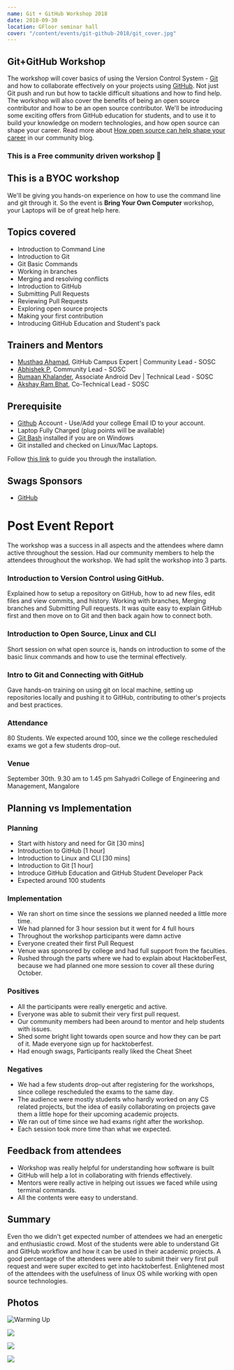 ```yaml
---
name: Git + GitHub Workshop 2018
date: 2018-09-30
location: GFloor seminar hall
cover: "/content/events/git-github-2018/git_cover.jpg"
---
```


## Git+GitHub Workshop

The workshop will cover basics of using the Version Control System - [Git](https://git-scm.com/) and how to collaborate effectively on your projects using [GitHub](https://github.com). Not just Git push and run but how to tackle difficult situations and how to find help. The workshop will also cover the benefits of being an open source contributor and how to be an open source contributor. We'll be introducing some exciting offers from GitHub education for students, and to use it to build your knowledge on modern technologies, and how open source can shape your career. Read more about [How open source can help shape your career](https://sosc.org.in/blog/how-open-source-can-shape-your-it-career) in our community blog.

### This is a Free community driven workshop 💖

## This is a BYOC workshop

We'll be giving you hands-on experience on how to use the command line and git through it. So the event is **Bring Your Own Computer** workshop, your Laptops will be of great help here.

## Topics covered

- Introduction to Command Line
- Introduction to Git
- Git Basic Commands
- Working in branches
- Merging and resolving conflicts
- Introduction to GitHub
- Submitting Pull Requests
- Reviewing Pull Requests
- Exploring open source projects
- Making your first contribution
- Introducing GitHub Education and Student's pack

## Trainers and Mentors

- [Musthaq Ahamad](https://github.com/haxzie), GitHub Campus Expert | Community Lead - SOSC
- [Abhishek P](https://github.com/hitoshirenu), Community Lead - SOSC
- [Rumaan Khalander](https://github.com/rumaan), Associate Android Dev | Technical Lead - SOSC
- [Akshay Ram Bhat](https://github.com/akshayrb22), Co-Technical Lead - SOSC

## Prerequisite

- [Github](https://github.com) Account - Use/Add your college Email ID to your account.
- Laptop Fully Charged (plug points will be available)
- [Git Bash](https://git-scm.com/download/win) installed if you are on Windows
- Git installed and checked on Linux/Mac Laptops.

Follow [this link](https://gist.github.com/derhuerst/1b15ff4652a867391f03) to guide you through the installation.

## Swags Sponsors

- [GitHub](https://github.com)

# Post Event Report

The workshop was a success in all aspects and the attendees where damn active throughout the session. Had our community members to help the attendees throughout the workshop. We had split the workshop into 3 parts.

### Introduction to Version Control using GitHub.

Explained how to setup a repository on GitHub, how to ad new files, edit files and view commits, and history. Working with branches, Merging branches and Submitting Pull requests. It was quite easy to explain GitHub first and then move on to Git and then back again how to connect both.

### Introduction to Open Source, Linux and CLI

Short session on what open source is, hands on introduction to some of the basic linux commands and how to use the terminal effectively.

### Intro to Git and Connecting with GitHub

Gave hands-on training on using git on local machine, setting up repositories locally and pushing it to GitHub, contributing to other's projects and best practices.

### Attendance

80 Students. We expected around 100, since we the college rescheduled exams we got a few students drop-out.

### Venue

September 30th. 9.30 am to 1.45 pm
Sahyadri College of Engineering and Management, Mangalore

## Planning vs Implementation

### Planning

- Start with history and need for Git [30 mins]
- Introduction to GitHub [1 hour]
- Introduction to Linux and CLI [30 mins]
- Introduction to Git [1 hour]
- Introduce GitHub Education and GitHub Student Developer Pack
- Expected around 100 students

### Implementation

- We ran short on time since the sessions we planned needed a little more time.
- We had planned for 3 hour session but it went for 4 full hours
- Throughout the workshop participants were damn active
- Everyone created their first Pull Request
- Venue was sponsored by college and had full support from the faculties.
- Rushed through the parts where we had to explain about HacktoberFest, because we had planned one more session to cover all these during October.

### Positives

- All the participants were really energetic and active.
- Everyone was able to submit their very first pull request.
- Our community members had been around to mentor and help students with issues.
- Shed some bright light towards open source and how they can be part of it. Made everyone sign up for hacktoberfest.
- Had enough swags, Participants really liked the Cheat Sheet

### Negatives

- We had a few students drop-out after registering for the workshops, since college rescheduled the exams to the same day.
- The audience were mostly students who hardly worked on any CS related projects, but the idea of easily collaborating on projects gave them a little hope for their upcoming academic projects.
- We ran out of time since we had exams right after the workshop.
- Each session took more time than what we expected.

## Feedback from attendees

- Workshop was really helpful for understanding how software is built
- GitHub will help a lot in collaborating with friends effectively.
- Mentors were really active in helping out issues we faced while using terminal commands.
- All the contents were easy to understand.

## Summary

Even tho we didn't get expected number of attendees we had an energetic and enthusiastic crowd. Most of the students were able to understand Git and GitHub workflow and how it can be used in their academic projects. A good percentage of the attendees were able to submit their very first pull request and were super excited to get into hacktoberfest. Enlightened most of the attendees with the usefulness of linux OS while working with open source technologies.

## Photos

![Warming Up](https://lh3.googleusercontent.com/wr896jXXiUaa8fuGnrE_kCAxpw9Sdwja_1wZo4u68THik29khKp4zdDjYg0jytlM39N-FjyWFCnwWB_QtSI5Nw_k_PIol7cGb2kdIPHWgGaNms9ZiI3OR2GbaKC7BiS-YVYIfcbfr07ftUtOwQK-9yD2okqWgkaTJLcKEv28fBk_NQQq_QjdctQDs0ewExFHQ4nmhQtHLqAO23YxQf_-b5n7QqxBgawxsNXFerRbybqBzvozg-kak9UB0Oj_2AxEqn_zrMQ0ojtnHvw-qj983d2_92J_5PBknmcyD2d1ioa-BMdR-9xANzQKb9OlXKfGAJFoj0OtepOK-wpPzQ2qGAaXVgbsOM5bTdS2StCoSumrq_pYx9StAsjZNH3WBq3SjGe418ACNLc6BRvfdNGTy1t_Ir9xAUeClP78YBwjFO5NFKMtPpPKLGnSA0YPejkUrDNnGme0yK2xzCwLxw9FbBONHip04E2eYAgCJjplXTEtVv7Lv4YWHfkHab2zRoO5eKPem4FJPYtQl1hOjarrMSTpd64Vr_Q0i6mDz40Nz507pVTa4293h3vLgONhH8jZyL4OmEDWf-hEcIWKfHjk9SttrBGM-bARZBYZhEk-mxrCRSRmDRfI_M_aboewaQwWlfNfBPtZ_3udu1T_jGRcJ4ywjx4dMUFaoThZNQdnq9zI0TNyp-J-zJ0qUg=w841-h631-no)

![](https://lh3.googleusercontent.com/VicwQtquXoMyTwVJtktnb6_YSYuzUdCv7YgyV4iSF3mpKaYFomi33SLGrKaIm6vo4Ebb0m5870K1anb4Ixx2N8cRMAJRUCxvNOl2-nvXUIjrLIcpobai2aUECYpnqZZKu4bDrtOOJeFCZu-05vhsrOqXjypuugtENpqZfmYUBQu4w6pH6985uu_q6LPVZw_7mpCslZB6kmjklq2Ly5oKhnhm1krj1p8AM2Yv2eargmIpL4cWvwiFPKf1tonptEbhDmqlZSIEo6qZxJ4fiCKKUSCT9dXVUFYgyU9wGi3OT94XbQLr4I2sEiUpkfmR2zwwVfEzhe9qDWkB4Qp7pdq7cwBVuRZ2jH3tn6XcGv74PyMA90Cg02QnywIJ_G-9Udh9VDNFa1-FVUH2PBVd81Zfzt33caIFVs4zodHWmLDx9cPJCnaCJtvw6kNujbsknLuTqtFGU7jjqXZO3991ZEpWjtH_dNpY6kyPLaiXv3LqlBOmACMkvycAAVpp0cD35ri0E4euSoFOK1Kole--L5ZZB9nnY3fX_8hz7oM7pyLUmeJUIHUAo2evEegPT4cxqBrtyiF-9dq4qFcyxijHug9T0ja9UcT5LMEmy9TacLCktbWMF_NXPby2JrRmzcTJyOMim5ZMdQiOIfNuU4mfkiNQ9h-oT01lZoJJZx39TIZ9CAcTMdWvdqVi5M9bjw=w891-h668-no)

![](https://lh3.googleusercontent.com/7uE7Nsjf0ovY6PW7N4sAHtGp1iFHNWpYWsSLDxSJxHNQBXtM3cF76jJnHRrQQNURHj9vL0X9EjxDBPa3rnj8KTs4TG9r2rsQGYM7EQXdcbDgbLS3Z3GqghqHsJBrC5sLV5qcC0oV0NipFrqTrBgAYSLVpcdlPDwx1eFJa5CnhBv1avN5s2l125WDHFXUE_tJrWrsbUm4O_BKj6pcRZtabI10KHbhMbdhkqYuIp3pQnhN65XLSa8KSSthkkaTQ_R1ywmSYYeLR5aYhvBXSTrGMA8EOa0NXLCkd1UXxzuYNy9-ZfdOpyvKgzOSAjv30UWwq4oUcL2kgLOCkLPHzVjzt4LCd6mZzcB3dRoq0gV1mn8vsRPcc1F_zq2MY_u3HUJJlwUK59GTeUDACBeW2O901wiT9N-AbnEXAncEYmsYz1CjvS2hzn_VKZvE4qlAS_YlG31Un1SuRSptupjzgKTkV9gW7Y1Yy31ghO91zrftifezLDuQ6befLXPmQmgi76f08QMptaVaAdCVyb0cFfwZAD10-aKkPfN2m09K47CMUFl0X3uyfplDTilyNPVmrChgxD-vLbUXvtP4vkis3sF-LtiqzpJZJ9iHqPnHhIggcr5K1GNKYOsq3UbI6bYFjmr7RPXWHnppPLEdmngp7-tY8v86ubzLrchRUOQTvssK5IojoeY5sb13rypIrw=w534-h401-no)

![](https://lh3.googleusercontent.com/ydLEWanOp09tRR15lbR5cmwUPGSlBKY_bSyUHavGKoXjSf6IVHMD56xuCcagQz4Mr2QcbM-sus0a_QMgdXgCZTaGDGr7iCSU0x3fDwSfLM_Jn24O4AexLVQTZsaO6ZUNbKo0bM9sJVSehTbAugNY2E0Ng9OLqBOQGdqbJTIi5BihOsUKuoPNookoXitHAm1J4FQ1IYRABU2_sZxcwicahUHtADp-rQuAXC_X9t-9Vthc_9_SBPItL_7vlcSG4jgbsPhGp5j1yTtnV6UtcsJrtmNLc7QJOtyQdnsP6EICP0heu69UCq2OvmMZVOvJyhYtJCblB9_GvineHPi8braESB7TfpIrDW3hqbrbdcOeu395XIA_VBNEpnyUj5qYVlesTvas-0D3_ZhhSOKAmdkk2ayz9l2jCQ5sRF0_7BMa8lBlgGBISM348Jp1Qojh5JnTgiAWGKPNCm2qvV_QYmHBiOvZBcEljbNzu5gEuTHMJHCAKIMMeyaf5rQ8U2ndhhMIQPLtJuVutTW-wHN3HkHDG-PhwhSmsraxMpMWZz_y9j6cFH9EerIlPCltCYqtwKCJA9t2V2EQMZi3xN5n8Fy0tdOCm6qbdFsjTFRiSwIea2jBJzNvSXAongfxQAEngxQ=w534-h280-no)
